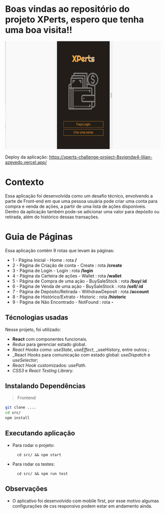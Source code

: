 # Boas vindas ao repositório do projeto XPerts, espero que tenha uma boa visita!!

<p align="center">
  <img src="src/assets/xperts.gif" width="600" height="350" alt="Gif de apresentação XPerts">
</p>

Deploy da aplicação: https://xperts-challenge-project-8svjqndw4-lilian-azevedo.vercel.app/
# Contexto

Essa aplicação foi desenvolvida como um desafio técnico, envolvendo a parte de Front-end em que uma pessoa usuária pode criar uma conta para compra e venda de ações, a partir de uma lista de ações disponíveis. Dentro da aplicação também pode-se adicionar uma valor para depósito ou retirada, além do histórico dessas transações.

# Guia de Páginas

Essa aplicação contém 9 rotas que levam às páginas:
* 1 - Página Inicial - Home : rota **/**
* 2 - Página de Criação de conta - Create : rota **/create**
* 3 - Página de Login - Login : rota **/login**
* 4 - Página da Carteira de ações - Wallet : rota **/wallet**
* 5 - Página de Compra de uma ação - BuySaleStock : rota **/buy/:id**
* 6 - Página de Venda de uma ação - BuySaleStock : rota **/sell/:id**
* 7 - Página de Depósito/Retirada - WithdrawDeposit : rota **/account**
* 8 - Página de Histórico/Extrato - Historic : rota **/historic**
* 9 - Página de Não Encontrado - NotFound : rota **-**
    
## Técnologias usadas

Nesse projeto, foi utilizado:

* **React** com componentes funcionais.
* _Redux_ para gerenciar estado global.
* _React Hooks como: useState_, _useEffect_, _useHistory, entre outros ;
* _React Hooks para comunicação com estado global: _useDispatch_ e _useSelector_;
*  _React Hook_ customizados: _usePath_.
*  _CSS3_ e _React Testing Library_.

## Instalando Dependências

> Frontend
```bash
git clone ....
cd src/
npm install
``` 
## Executando aplicação

* Para rodar o projeto:

  ```
    cd src/ && npm start
  ```
* Para rodar os testes:

  ```
    cd src/ && npm run test
  ```

## Observações

* O aplicativo foi desenvolvido com mobile first, por esse motivo algumas configurações de css responsivo podem estar em andamento ainda.
